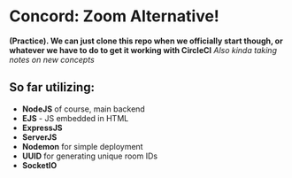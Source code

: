 # Concord: Zoom Alternative!
**(Practice). We can just clone this repo when we officially start though, or whatever we have to do to get it working with CircleCI**
_Also kinda taking notes on new concepts_

## So far utilizing:
* **NodeJS** of course, main backend
* **EJS** - JS embedded in HTML
* **ExpressJS**
* **ServerJS** 
* **Nodemon** for simple deployment
* **UUID** for generating unique room IDs
* **SocketIO**
